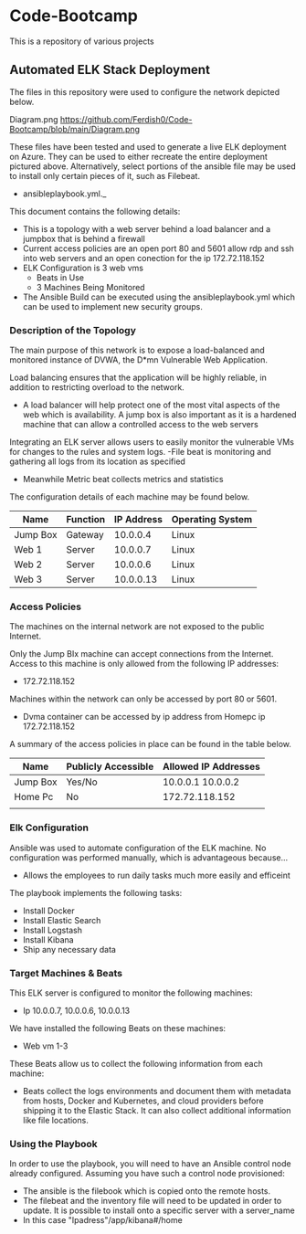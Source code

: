 # Code-Bootcamp
This is a repository of various projects
## Automated ELK Stack Deployment

The files in this repository were used to configure the network depicted below.

Diagram.png https://github.com/Ferdish0/Code-Bootcamp/blob/main/Diagram.png

These files have been tested and used to generate a live ELK deployment on Azure. They can be used to either recreate the entire deployment pictured above. Alternatively, select portions of the ansible file may be used to install only certain pieces of it, such as Filebeat.

  - ansibleplaybook.yml._

This document contains the following details:
- This is a topology with a web server behind a load balancer and a jumpbox that is behind a firewall
- Current access policies are an open port 80 and 5601 allow rdp and ssh into web servers and an open conection for the ip  172.72.118.152
- ELK Configuration is 3 web vms
  - Beats in Use
  - 3 Machines Being Monitored
- The Ansible Build can be executed using the ansibleplaybook.yml which can be used to implement new security groups.


### Description of the Topology

The main purpose of this network is to expose a load-balanced and monitored instance of DVWA, the D*mn Vulnerable Web Application.

Load balancing ensures that the application will be highly reliable, in addition to restricting overload to the network.
- A load balancer will help protect one of the most vital aspects of the web which is availability. A jump box is also important as it is a hardened machine that can allow a controlled access to the web servers 

Integrating an ELK server allows users to easily monitor the vulnerable VMs for changes to the rules and system logs.
-File beat is monitoring and gathering all logs from its location as specified
- Meanwhile Metric beat collects metrics and statistics

The configuration details of each machine may be found below.


| Name     | Function | IP Address | Operating System |
|----------|----------|------------|------------------|
| Jump Box | Gateway  | 10.0.0.4   | Linux            |
| Web 1    | Server   | 10.0.0.7   | Linux            |
| Web 2    | Server   | 10.0.0.6   | Linux            |
| Web 3    | Server   | 10.0.0.13  | Linux            |

### Access Policies

The machines on the internal network are not exposed to the public Internet. 

Only the Jump BIx machine can accept connections from the Internet. Access to this machine is only allowed from the following IP addresses:
- 172.72.118.152

Machines within the network can only be accessed by port 80 or 5601.
- Dvma container can be accessed by ip address from Homepc ip 172.72.118.152 

A summary of the access policies in place can be found in the table below.

| Name     | Publicly Accessible | Allowed IP Addresses |
|----------|---------------------|----------------------|
| Jump Box | Yes/No              | 10.0.0.1 10.0.0.2    |
| Home Pc  | No                  | 172.72.118.152       |
|          |                     |                      |

### Elk Configuration

Ansible was used to automate configuration of the ELK machine. No configuration was performed manually, which is advantageous because...
- Allows the employees to run daily tasks much more easily and efficeint

The playbook implements the following tasks:
- Install Docker
- Install Elastic Search
- Install Logstash
- Install Kibana
- Ship any necessary data


### Target Machines & Beats
This ELK server is configured to monitor the following machines:
- Ip 10.0.0.7, 10.0.0.6, 10.0.0.13

We have installed the following Beats on these machines:
- Web vm 1-3

These Beats allow us to collect the following information from each machine:
- Beats collect the logs environments and document them with  metadata from hosts, Docker and Kubernetes, and cloud providers before shipping it to the Elastic Stack. It can also collect additional information like file locations.

### Using the Playbook
In order to use the playbook, you will need to have an Ansible control node already configured. Assuming you have such a control node provisioned: 

- The ansible is the filebook which is copied onto the remote hosts.
- The filebeat and the inventory file will need to be updated in order to update. It is possible to install onto a specific server with a server_name
- In this case "Ipadress"/app/kibana#/home
